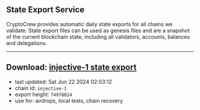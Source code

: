 ## State Export Service
CryptoCrew provides automatic daily state exports for all chains we validate. State export files can be used as genesis files and are a snapshot of the current blockchain state, including all validators, accounts, balances and delegations.

---
**Download: [injective-1 state export](https://dl-eu2.ccvalidators.com/SERVICE/injective/injective-1_export_74978024.json)**
---

- last updated: Sat Jun 22 2024 02:03:12
- chain id: `injective-1`
- export height: `74978024`
- use for: airdrops, local tests, chain recovery

